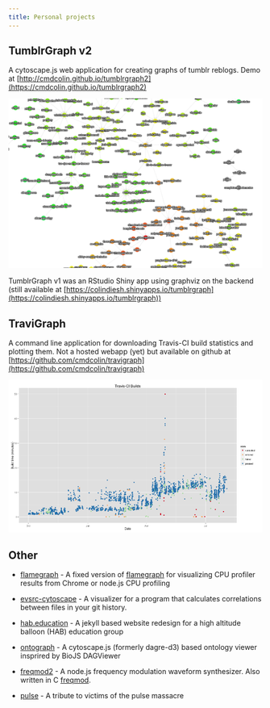 ```yaml
---
title: Personal projects
---
```


## TumblrGraph v2

A cytoscape.js web application for creating graphs of tumblr reblogs. Demo at [http://cmdcolin.github.io/tumblrgraph2](https://cmdcolin.github.io/tumblrgraph2)

<img src="/static/tumblrgraph.png" width=600></img>

TumblrGraph v1 was an RStudio Shiny app using graphviz on the backend (still available at [https://colindiesh.shinyapps.io/tumblrgraph](https://colindiesh.shinyapps.io/tumblrgraph))

## TraviGraph

A command line application for downloading Travis-CI build statistics and plotting them. Not a hosted webapp (yet) but available on github at [https://github.com/cmdcolin/travigraph](https://github.com/cmdcolin/travigraph)


<img src="/static/travigraph.png" width=600></img>


## Other


- [flamegraph](https://cmdcolin.github.io/flamegraph/web) - A fixed version of [flamegraph](https://github.com/thlorenz/flamegraph) for visualizing CPU profiler results from Chrome or node.js CPU profiling

- [evsrc-cytoscape](https://cmdcolin.github.io/evsrc-cytoscape) - A visualizer for a program that calculates correlations between files in your git history.

- [hab.education](https://hab.education) - A jekyll based website redesign for a high altitude balloon (HAB) education group

- [ontograph](https://cmdcolin.github.io/ontograph) - A cytoscape.js (formerly dagre-d3) based ontology viewer insprired by BioJS DAGViewer

- [freqmod2](https://github.com/cmdcolin/freqmod2) - A node.js frequency modulation waveform synthesizer. Also written in C [freqmod](https://github.com/cmdcolin/freqmod).

- [pulse](https://cmdcolin.github.io/pulse_tribute) - A tribute to victims of the pulse massacre
